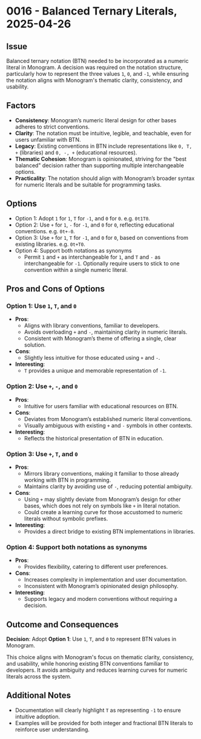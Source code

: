 # 0016 - Balanced Ternary Literals, 2025-04-26

## Issue

Balanced ternary notation (BTN) needed to be incorporated as a numeric literal
in Monogram. A decision was required on the notation structure, particularly how
to represent the three values `1`, `0`, and `-1`, while ensuring the notation
aligns with Monogram's thematic clarity, consistency, and usability.

## Factors

- **Consistency**: Monogram’s numeric literal design for other bases adheres to
  strict conventions.
- **Clarity**: The notation must be intuitive, legible, and teachable, even for
  users unfamiliar with BTN.
- **Legacy**: Existing conventions in BTN include representations like `0, T, +`
  (libraries) and `0, -, +` (educational resources).
- **Thematic Cohesion**: Monogram is opinionated, striving for the "best
  balanced" decision rather than supporting multiple interchangeable options.
- **Practicality**: The notation should align with Monogram’s broader syntax for
  numeric literals and be suitable for programming tasks.

## Options

- Option 1: Adopt `1` for `1`, `T` for `-1`, and `0` for `0`. e.g. `0t1T0`.
- Option 2: Use `+` for `1`, `-` for `-1`, and `0` for `0`, reflecting
  educational conventions. e.g. `0t+-0`.
- Option 3: Use `+` for `1`, `T` for `-1`, and `0` for `0`, based on conventions
  from existing libraries. e.g. `0t+T0`.
- Option 4: Support both notations as synonyms
  - Permit `1` and `+` as interchangeable for `1`, and `T` and `-` as
    interchangeable for `-1`. Optionally require users to stick to one
    convention within a single numeric literal.

## Pros and Cons of Options

### Option 1: Use `1`, `T`, and `0`

- **Pros**:
  - Aligns with library conventions, familiar to developers.
  - Avoids overloading `+` and `-`, maintaining clarity in numeric literals.
  - Consistent with Monogram’s theme of offering a single, clear solution.
- **Cons**:
  - Slightly less intuitive for those educated using `+` and `-`.
- **Interesting**:
  - `T` provides a unique and memorable representation of `-1`.

### Option 2: Use `+`, `-`, and `0`

- **Pros**:
  - Intuitive for users familiar with educational resources on BTN.
- **Cons**:
  - Deviates from Monogram’s established numeric literal conventions.
  - Visually ambiguous with existing `+` and `-` symbols in other contexts.
- **Interesting**:
  - Reflects the historical presentation of BTN in education.

### Option 3: Use `+`, `T`, and `0`

- **Pros**:
  - Mirrors library conventions, making it familiar to those already working
    with BTN in programming.
  - Maintains clarity by avoiding use of `-`, reducing potential ambiguity.
- **Cons**:
  - Using `+` may slightly deviate from Monogram’s design for other bases, which
    does not rely on symbols like `+` in literal notation.
  - Could create a learning curve for those accustomed to numeric literals
    without symbolic prefixes.
- **Interesting**:
  - Provides a direct bridge to existing BTN implementations in libraries.

### Option 4: Support both notations as synonyms

- **Pros**:
  - Provides flexibility, catering to different user preferences.
- **Cons**:
  - Increases complexity in implementation and user documentation.
  - Inconsistent with Monogram’s opinionated design philosophy.
- **Interesting**:
  - Supports legacy and modern conventions without requiring a decision.

## Outcome and Consequences

**Decision**: Adopt **Option 1**: Use `1`, `T`, and `0` to represent BTN values
in Monogram. 

This choice aligns with Monogram's focus on thematic clarity, consistency, and
usability, while honoring existing BTN conventions familiar to developers. It
avoids ambiguity and reduces learning curves for numeric literals across the
system.

## Additional Notes

- Documentation will clearly highlight `T` as representing `-1` to ensure 
  intuitive adoption.
- Examples will be provided for both integer and fractional BTN literals to
  reinforce user understanding.
